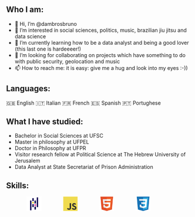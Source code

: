 ## Who I am:
- 👋 Hi, I’m @dambrosbruno
- 👀 I’m interested in social sciences, politics, music, brazilian jiu jitsu and data science
- 🌱 I’m currently learning how to be a data analyst and being a good lover (this last one is hardeeeer!)
- 💞️ I’m looking for collaborating on projects which have something to do with public security, geolocation and music
- 📫 How to reach me: it is easy: give me a hug and look into my eyes :-))

## Languages:
<p>
🇬🇧 English 
🇮🇹 Italian
🇫🇷 French
🇪🇸 Spanish
🇵🇹 Portughese
</p>

## What I have studied:
- Bachelor in Social Sciences at UFSC
- Master in philosophy at UFPEL
- Doctor in Philosophy at UFPR
- Visitor research fellow at Political Science at The Hebrew University of Jerusalem
- Data Analyst at State Secretariat of Prison Administration

## Skills:
<p align="center">
    <img height="40" src="https://raw.githubusercontent.com/devicons/devicon/master/icons/pandas/pandas-original.svg">
    &nbsp;&nbsp;&nbsp;&nbsp;&nbsp;&nbsp;&nbsp;&nbsp;&nbsp;&nbsp;&nbsp;&nbsp;&nbsp;
    <img height="40" src="https://raw.githubusercontent.com/devicons/devicon/master/icons/javascript/javascript-original.svg">
    &nbsp;&nbsp;&nbsp;&nbsp;&nbsp;&nbsp;&nbsp;&nbsp;&nbsp;&nbsp;&nbsp;&nbsp;&nbsp;
    <img height="40" src="https://raw.githubusercontent.com/devicons/devicon/master/icons/html5/html5-original.svg">
    &nbsp;&nbsp;&nbsp;&nbsp;&nbsp;&nbsp;&nbsp;&nbsp;&nbsp;&nbsp;&nbsp;&nbsp;&nbsp;
    <img height="40" src="https://raw.githubusercontent.com/devicons/devicon/master/icons/css3/css3-original.svg">
    &nbsp;&nbsp;&nbsp;&nbsp;&nbsp;&nbsp;&nbsp;&nbsp;&nbsp;&nbsp;&nbsp;&nbsp;&nbsp; 
</p>
